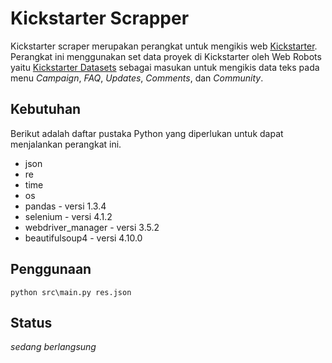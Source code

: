 # Kickstarter Scrapper
Kickstarter scraper merupakan perangkat untuk mengikis web [Kickstarter](https://www.kickstarter.com/). Perangkat ini menggunakan set data proyek di Kickstarter oleh Web Robots yaitu [Kickstarter Datasets](https://webrobots.io/kickstarter-datasets/) sebagai masukan untuk mengikis data teks pada menu _Campaign_, _FAQ_, _Updates_, _Comments_, dan _Community_.

## Kebutuhan
Berikut adalah daftar pustaka Python yang diperlukan untuk dapat menjalankan perangkat ini.
* json
* re
* time
* os
* pandas - versi 1.3.4
* selenium - versi 4.1.2
* webdriver_manager - versi 3.5.2
* beautifulsoup4 - versi 4.10.0

## Penggunaan
`python src\main.py res.json`

## Status
_sedang berlangsung_